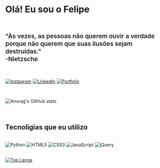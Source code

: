 <h1>Olá! Eu sou o Felipe</h1>
</br>
<p style="font-size: 1.2rem; font-weight: 600">"Às vezes, as pessoas não querem ouvir a verdade porque não querem que suas ilusões sejam destruídas."
</br>
-Nietzsche</p>
</br>

[![Instagram](https://img.shields.io/badge/Instagram-E4405F?style=for-the-badge&logo=instagram&logoColor=white)](https://www.instagram.com/_feliippe__/) [![LinkedIn](https://img.shields.io/badge/LinkedIn-0077B5?style=for-the-badge&logo=linkedin&logoColor=white)](https://www.linkedin.com/in/felipe-cesar-rodrigues) [![Portfolio](https://img.shields.io/website?label=felipe-cesar-rodrigues.com.br&style=for-the-badge&url=https://felipe-cesar-rodrigues.com.br)](https://www.felipe-cesar-rodrigues.com.br)

</br>

![Anurag's GitHub stats](https://github-readme-stats.vercel.app/api?username=kiy0p0N&show_icons=true&theme=tokyonight)

</br>

<h2>Tecnoligias que eu utilizo</h2>
</br>
<div style="display: inline_brock">
    <img alt="Python" src="https://img.shields.io/badge/Python-3776AB?style=for-the-badge&logo=python&logoColor=black">
    <img alt="HTML5" src="https://img.shields.io/badge/HTML5-E34F26?style=for-the-badge&logo=html5&logoColor=black">
    <img alt="CSS3" src="https://img.shields.io/badge/CSS3-1572B6?style=for-the-badge&logo=css3&logoColor=black">
    <img alt="JavaScript" src="https://img.shields.io/badge/JavaScript-F7DF1E?style=for-the-badge&logo=javascript&logoColor=black">
    <img alt="jQuery" src="https://img.shields.io/badge/jQuery-0769AD?style=for-the-badge&logo=jquery&logoColor=black">
</div>
</br>

[![Top Langs](https://github-readme-stats.vercel.app/api/top-langs/?username=kiy0p0N&layout=donut&theme=tokyonight)](https://github.com/anuraghazra/github-readme-stats)
